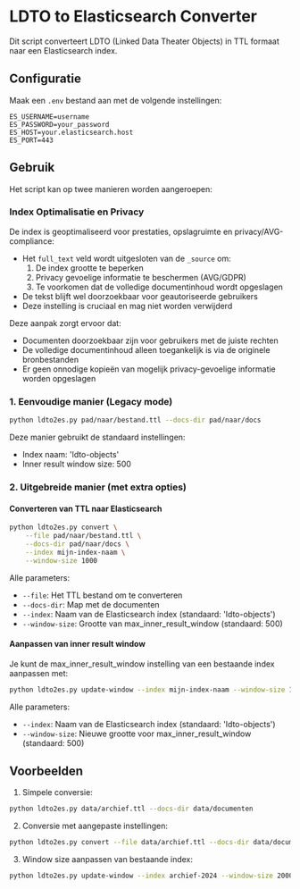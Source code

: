 # LDTO to Elasticsearch Converter

Dit script converteert LDTO (Linked Data Theater Objects) in TTL formaat naar een Elasticsearch index.

## Configuratie

Maak een `.env` bestand aan met de volgende instellingen:

```env
ES_USERNAME=username
ES_PASSWORD=your_password
ES_HOST=your.elasticsearch.host
ES_PORT=443
```

## Gebruik

Het script kan op twee manieren worden aangeroepen:

### Index Optimalisatie en Privacy

De index is geoptimaliseerd voor prestaties, opslagruimte en privacy/AVG-compliance:
- Het `full_text` veld wordt uitgesloten van de `_source` om:
  1. De index grootte te beperken
  2. Privacy gevoelige informatie te beschermen (AVG/GDPR)
  3. Te voorkomen dat de volledige documentinhoud wordt opgeslagen
- De tekst blijft wel doorzoekbaar voor geautoriseerde gebruikers
- Deze instelling is cruciaal en mag niet worden verwijderd

Deze aanpak zorgt ervoor dat:
- Documenten doorzoekbaar zijn voor gebruikers met de juiste rechten
- De volledige documentinhoud alleen toegankelijk is via de originele bronbestanden
- Er geen onnodige kopieën van mogelijk privacy-gevoelige informatie worden opgeslagen

### 1. Eenvoudige manier (Legacy mode)

```bash
python ldto2es.py pad/naar/bestand.ttl --docs-dir pad/naar/docs
```

Deze manier gebruikt de standaard instellingen:
- Index naam: 'ldto-objects'
- Inner result window size: 500

### 2. Uitgebreide manier (met extra opties)

#### Converteren van TTL naar Elasticsearch

```bash
python ldto2es.py convert \
    --file pad/naar/bestand.ttl \
    --docs-dir pad/naar/docs \
    --index mijn-index-naam \
    --window-size 1000
```

Alle parameters:
- `--file`: Het TTL bestand om te converteren
- `--docs-dir`: Map met de documenten
- `--index`: Naam van de Elasticsearch index (standaard: 'ldto-objects')
- `--window-size`: Grootte van max_inner_result_window (standaard: 500)

#### Aanpassen van inner result window

Je kunt de max_inner_result_window instelling van een bestaande index aanpassen met:

```bash
python ldto2es.py update-window --index mijn-index-naam --window-size 1000
```

Alle parameters:
- `--index`: Naam van de Elasticsearch index (standaard: 'ldto-objects')
- `--window-size`: Nieuwe grootte voor max_inner_result_window (standaard: 500)

## Voorbeelden

1. Simpele conversie:
```bash
python ldto2es.py data/archief.ttl --docs-dir data/documenten
```

2. Conversie met aangepaste instellingen:
```bash
python ldto2es.py convert --file data/archief.ttl --docs-dir data/documenten --index archief-2024 --window-size 1000
```

3. Window size aanpassen van bestaande index:
```bash
python ldto2es.py update-window --index archief-2024 --window-size 2000
```
